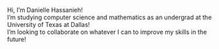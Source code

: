 Hi, I’m Danielle Hassanieh!<br>
I’m studying computer science and mathematics as an undergrad at the University of Texas at Dallas!<br>
I’m looking to collaborate on whatever I can to improve my skills in the future!<br>
